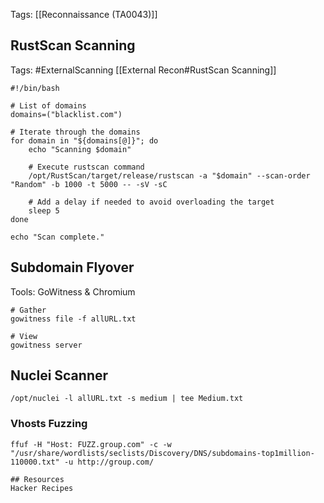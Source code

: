 
Tags: [[Reconnaissance (TA0043)]]

## RustScan Scanning

Tags: #ExternalScanning [[External Recon#RustScan Scanning]] 

```
#!/bin/bash

# List of domains
domains=("blacklist.com")

# Iterate through the domains
for domain in "${domains[@]}"; do
    echo "Scanning $domain"
    
    # Execute rustscan command
    /opt/RustScan/target/release/rustscan -a "$domain" --scan-order "Random" -b 1000 -t 5000 -- -sV -sC
    
    # Add a delay if needed to avoid overloading the target
    sleep 5
done

echo "Scan complete."
```

## Subdomain Flyover

Tools: GoWitness & Chromium

```
# Gather
gowitness file -f allURL.txt   

# View
gowitness server
```


## Nuclei Scanner

```
/opt/nuclei -l allURL.txt -s medium | tee Medium.txt
```

### Vhosts Fuzzing
```
ffuf -H "Host: FUZZ.group.com" -c -w "/usr/share/wordlists/seclists/Discovery/DNS/subdomains-top1million-110000.txt" -u http://group.com/

## Resources
Hacker Recipes
```